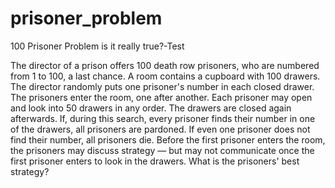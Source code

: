 # prisoner_problem
100 Prisoner Problem is it really true?-Test


The director of a prison offers 100 death row prisoners, who are numbered from 1 to 100, a last chance. 
A room contains a cupboard with 100 drawers. The director randomly puts one prisoner's number in each closed drawer. 
The prisoners enter the room, one after another. Each prisoner may open and look into 50 drawers in any order. 
The drawers are closed again afterwards. 
If, during this search, every prisoner finds their number in one of the drawers, all prisoners are pardoned. 
If even one prisoner does not find their number, all prisoners die. 
Before the first prisoner enters the room, the prisoners may discuss strategy — but may not communicate once the first prisoner enters to look in the drawers. 
What is the prisoners' best strategy?
